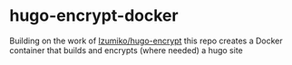 # hugo-encrypt-docker
Building on the work of [Izumiko/hugo-encrypt](https://github.com/allFunAndGames/allfunblog#:~:text=Izumiko/hugo-encrypt) this repo creates a Docker container that builds and encrypts (where needed) a hugo site
